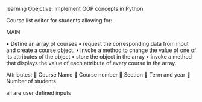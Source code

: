 learning Obejctive: Implement OOP concepts in Python 

Course list editor for students allowing for:

MAIN

• Define an array of courses
• request the corresponding data from input and create a course object.
• invoke a method to change the value of one of its attributes of the object
• store the object in the array
• invoke a method that displays the value of each attribute of every course in the array.

Attributes:
 Course Name
 Course number
 Section
 Term and year
 Number of students


all are user defined inputs
